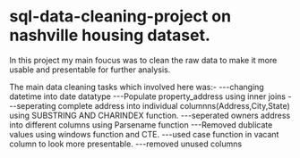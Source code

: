 # sql-data-cleaning-project on nashville housing dataset.

In this project my main foucus was to clean the raw data to make it more usable and presentable for further analysis.

The main data cleaning tasks which involved here was:-
 ---changing datetime into date datatype
 ---Populate property_address using inner joins
 ---seperating complete address into individual columnns(Address,City,State) using SUBSTRING AND CHARINDEX function.
 ---seperated owners address into different columns using Parsename function
 ---Removed dublicate values using windows function and CTE.
 ---used case function in vacant column to look more presentable.
 ---removed unused columns
